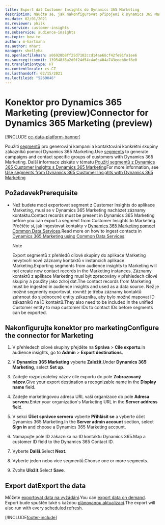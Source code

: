 ```yaml
---
title: Export dat Customer Insights do Dynamics 365 Marketing
description: Naučte se, jak nakonfigurovat připojení k Dynamics 365 Marketing.
ms.date: 02/01/2021
ms.reviewer: philk
ms.service: customer-insights
ms.subservice: audience-insights
ms.topic: how-to
author: m-hartmann
ms.author: mhart
manager: shellyha
ms.openlocfilehash: a06920b8ff25d7102ccd14ae68cf42fe91fa1ee6
ms.sourcegitcommit: 139548f8a2d0f24d54c4a6c404a743eeeb8ef8e0
ms.translationtype: HT
ms.contentlocale: cs-CZ
ms.lasthandoff: 02/15/2021
ms.locfileid: "5269046"
---
```

# <a name="connector-for-dynamics-365-marketing-preview"></a><span data-ttu-id="6717a-103">Konektor pro Dynamics 365 Marketing (preview)</span><span class="sxs-lookup"><span data-stu-id="6717a-103">Connector for Dynamics 365 Marketing (preview)</span></span>

[!INCLUDE [cc-data-platform-banner](../includes/cc-data-platform-banner.md)]

<span data-ttu-id="6717a-104">Použití [segmentů](segments.md) pro generování kampaní a kontaktování konkrétní skupiny zákazníků pomocí Dynamics 365 Marketing.</span><span class="sxs-lookup"><span data-stu-id="6717a-104">Use [segments](segments.md) to generate campaigns and contact specific groups of customers with Dynamics 365 Marketing.</span></span> <span data-ttu-id="6717a-105">Další informace získáte v tématu [Použití segmentů z Dynamics 365 Customer Insights s Dynamics 365 Marketing](https://docs.microsoft.com/dynamics365/marketing/customer-insights-segments)</span><span class="sxs-lookup"><span data-stu-id="6717a-105">For more information, see [Use segments from Dynamics 365 Customer Insights with Dynamics 365 Marketing](https://docs.microsoft.com/dynamics365/marketing/customer-insights-segments)</span></span>

## <a name="prerequisite"></a><span data-ttu-id="6717a-106">Požadavek</span><span class="sxs-lookup"><span data-stu-id="6717a-106">Prerequisite</span></span>

- <span data-ttu-id="6717a-107">Než budete moci exportovat segment z Customer Insights do aplikace Marketing, musí se v Dynamics 365 Marketing nacházet záznamy kontaktu.</span><span class="sxs-lookup"><span data-stu-id="6717a-107">Contact records must be present in Dynamics 365 Marketing before you can export a segment from Customer Insights to Marketing.</span></span> <span data-ttu-id="6717a-108">Přečtěte si, jak ingestovat kontakty v [Dynamics 365 Marketing pomocí Common Data Services](connect-power-query.md).</span><span class="sxs-lookup"><span data-stu-id="6717a-108">Read more on how to ingest contacts in [Dynamics 365 Marketing using Common Data Services](connect-power-query.md).</span></span>

  > [!NOTE]
  > <span data-ttu-id="6717a-109">Export segmentů z přehledů cílové skupiny do aplikace Marketing nevytvoří nové záznamy kontaktů v instancích aplikace Marketing.</span><span class="sxs-lookup"><span data-stu-id="6717a-109">Exporting segments from audience insights to Marketing will not create new contact records in the Marketing instances.</span></span> <span data-ttu-id="6717a-110">Záznamy kontaktů z aplikace Marketing musí být zpracovány v přehledech cílové skupiny a použity jako zdroj dat.</span><span class="sxs-lookup"><span data-stu-id="6717a-110">The contact records from Marketing must be ingested in audience insights and used as a data source.</span></span> <span data-ttu-id="6717a-111">Než je možné segmenty exportovat, rovněž je třeba záznamy kontaktů zahrnout do sjednocené entity zákazníka, aby bylo možné mapovat ID zákazníků na ID kontaktů.</span><span class="sxs-lookup"><span data-stu-id="6717a-111">They also need to be included in the unified Customer entity to map customer IDs to contact IDs before segments can be exported.</span></span>

## <a name="configure-the-connector-for-marketing"></a><span data-ttu-id="6717a-112">Nakonfigurujte konektor pro marketing</span><span class="sxs-lookup"><span data-stu-id="6717a-112">Configure the connector for Marketing</span></span>

1. <span data-ttu-id="6717a-113">V přehledech cílové skupiny přejděte na **Správa** > **Cíle exportu**.</span><span class="sxs-lookup"><span data-stu-id="6717a-113">In audience insights, go to **Admin** > **Export destinations**.</span></span>

1. <span data-ttu-id="6717a-114">V **Dynamics 365 Marketing** vyberte **Založit**.</span><span class="sxs-lookup"><span data-stu-id="6717a-114">Under **Dynamics 365 Marketing**, select **Set up**.</span></span>

1. <span data-ttu-id="6717a-115">Zadejte rozpoznatelný název cíle exportu do pole **Zobrazovaný název**.</span><span class="sxs-lookup"><span data-stu-id="6717a-115">Give your export destination a recognizable name in the **Display name** field.</span></span>

1. <span data-ttu-id="6717a-116">Zadejte marketingovou adresu URL vaší organizace do pole **Adresa serveru**.</span><span class="sxs-lookup"><span data-stu-id="6717a-116">Enter your organization's Marketing URL in the **Server address** field.</span></span>

1. <span data-ttu-id="6717a-117">V sekci **Účet správce serveru** vyberte **Přihlásit se** a vyberte účet Dynamics 365 Marketing.</span><span class="sxs-lookup"><span data-stu-id="6717a-117">In the **Server admin account** section, select **Sign in** and choose a Dynamics 365 Marketing account.</span></span>

1. <span data-ttu-id="6717a-118">Namapujte pole ID zákazníka na ID kontaktu Dynamics 365.</span><span class="sxs-lookup"><span data-stu-id="6717a-118">Map a customer ID field to the Dynamics 365 Contact ID.</span></span>

1. <span data-ttu-id="6717a-119">Vyberte **Další**.</span><span class="sxs-lookup"><span data-stu-id="6717a-119">Select **Next**.</span></span>

1. <span data-ttu-id="6717a-120">Vyberte jeden nebo více segmentů.</span><span class="sxs-lookup"><span data-stu-id="6717a-120">Choose one or more segments.</span></span>

1. <span data-ttu-id="6717a-121">Zvolte **Uložit**.</span><span class="sxs-lookup"><span data-stu-id="6717a-121">Select **Save**.</span></span>

## <a name="export-the-data"></a><span data-ttu-id="6717a-122">Export dat</span><span class="sxs-lookup"><span data-stu-id="6717a-122">Export the data</span></span>

<span data-ttu-id="6717a-123">Můžete [exportovat data na vyžádání](export-destinations.md).</span><span class="sxs-lookup"><span data-stu-id="6717a-123">You can [export data on demand](export-destinations.md).</span></span> <span data-ttu-id="6717a-124">Export bude spuštěn také s každou [plánovanou aktualizací](system.md#schedule-tab).</span><span class="sxs-lookup"><span data-stu-id="6717a-124">The export will also run with every [scheduled refresh](system.md#schedule-tab).</span></span>


[!INCLUDE[footer-include](../includes/footer-banner.md)]